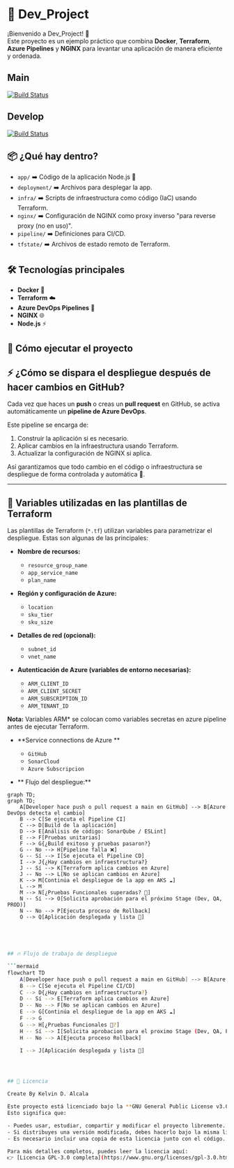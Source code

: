 # 🚀 Dev_Project

¡Bienvenido a Dev_Project! 👋  
Este proyecto es un ejemplo práctico que combina **Docker**, **Terraform**, **Azure Pipelines** y **NGINX** para levantar una aplicación de manera eficiente y ordenada.

## Main
[![Build Status](https://dev.azure.com/the-punisher01/gitops/_apis/build/status%2Fsilencfox.Dev_Project?branchName=main)](https://dev.azure.com/the-punisher01/gitops/_build/latest?definitionId=46&branchName=main)

## Develop
[![Build Status](https://dev.azure.com/the-punisher01/gitops/_apis/build/status%2Fsilencfox.Dev_Project?branchName=develop)](https://dev.azure.com/the-punisher01/gitops/_build/latest?definitionId=46&branchName=develop)


## 📦 ¿Qué hay dentro?

- `app/` ➡️ Código de la aplicación Node.js 🍃
- `deployment/` ➡️ Archivos para desplegar la app.
- `infra/` ➡️ Scripts de infraestructura como código (IaC) usando Terraform.
- `nginx/` ➡️ Configuración de NGINX como proxy inverso "para reverse proxy (no en uso)".
- `pipeline/` ➡️ Definiciones para CI/CD.
- `tfstate/` ➡️ Archivos de estado remoto de Terraform.

## 🛠️ Tecnologías principales

- **Docker** 🐳
- **Terraform** ☁️
- **Azure DevOps Pipelines** 🔵
- **NGINX** 🌐
- **Node.js** ⚡

## 🚀 Cómo ejecutar el proyecto


## ⚡ ¿Cómo se dispara el despliegue después de hacer cambios en GitHub?

Cada vez que haces un **push** o creas un **pull request** en GitHub, se activa automáticamente un **pipeline de Azure DevOps**.

Este pipeline se encarga de:

1. Construir la aplicación si es necesario.
2. Aplicar cambios en la infraestructura usando Terraform.
3. Actualizar la configuración de NGINX si aplica.

Así garantizamos que todo cambio en el código o infraestructura se despliegue de forma controlada y automática 🚀.

---

## 🔧 Variables utilizadas en las plantillas de Terraform

Las plantillas de Terraform (`*.tf`) utilizan variables para parametrizar el despliegue. Estas son algunas de las principales:

- **Nombre de recursos:**
  - `resource_group_name`
  - `app_service_name`
  - `plan_name`

- **Región y configuración de Azure:**
  - `location`
  - `sku_tier`
  - `sku_size`

- **Detalles de red (opcional):**
  - `subnet_id`
  - `vnet_name`

- **Autenticación de Azure (variables de entorno necesarias):**
  - `ARM_CLIENT_ID`
  - `ARM_CLIENT_SECRET`
  - `ARM_SUBSCRIPTION_ID`
  - `ARM_TENANT_ID`

**Nota:** Variables ARM* se colocan como variables secretas en azure pipeline antes de ejecutar Terraform.

- **Service connections de Azure **
  - `GitHub`
  - `SonarCloud`
  - `Azure Subscripcion`

- ** Flujo del despliegue:**
```mermaid
graph TD;
graph TD;
    A[Developer hace push o pull request a main en GitHub] --> B[Azure DevOps detecta el cambio]
    B --> C[Se ejecuta el Pipeline CI]
    C --> D[Build de la aplicación]
    D --> E[Análisis de código: SonarQube / ESLint]
    E --> F[Pruebas unitarias]
    F --> G{¿Build exitoso y pruebas pasaron?}
    G -- No --> H[Pipeline falla ❌]
    G -- Sí --> I[Se ejecuta el Pipeline CD]
    I --> J{¿Hay cambios en infraestructura?}
    J -- Sí --> K[Terraform aplica cambios en Azure]
    J -- No --> L[No se aplican cambios en Azure]
    K --> M[Continúa el despliegue de la app en AKS ☁️]
    L --> M
    M --> N[¿Pruebas Funcionales superadas? 🚀]
    N -- Sí --> O[Solicita aprobación para el próximo Stage (Dev, QA, PROD)]
    N -- No --> P[Ejecuta proceso de Rollback]
    O --> Q[Aplicación desplegada y lista 🚀]



```


```bash


## 🔥 Flujo de trabajo de despliegue

```mermaid
flowchart TD
    A[Developer hace push o pull request a main en GitHub] --> B[Azure DevOps detecta el cambio]
    B --> C[Se ejecuta el Pipeline CI/CD]
    C --> D{¿Hay cambios en infraestructura?}
    D -- Sí --> E[Terraform aplica cambios en Azure]
    D -- No --> F[No se aplican cambios en Azure]
    E --> G[Continúa el despliegue de la app en AKS ☁️]
    F --> G
    G --> H[¿Pruebas Funcionales 🚀?]
    H -- Sí --> I[Solicita aprobacion para el proximo Stage (Dev, QA, PROD)]
    H -- No --> A[Ejecuta proceso Rollback]

    I --> J[Aplicación desplegada y lista 🚀]




## 📃 Licencia

Create By Kelvin D. Alcala 

Este proyecto está licenciado bajo la **GNU General Public License v3.0 (GPL-3.0)**.  
Esto significa que:

- Puedes usar, estudiar, compartir y modificar el proyecto libremente.
- Si distribuyes una versión modificada, debes hacerlo bajo la misma licencia GPL-3.0.
- Es necesario incluir una copia de esta licencia junto con el código.

Para más detalles completos, puedes leer la licencia aquí:  
👉 [Licencia GPL-3.0 completa](https://www.gnu.org/licenses/gpl-3.0.html)
